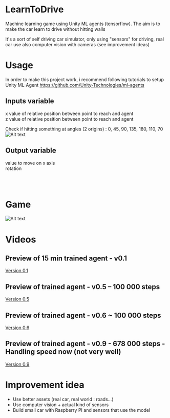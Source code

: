 # LearnToDrive

Machine learning game using Unity ML agents (tensorflow).
The aim is to make the car learn to drive without hitting walls

It's a sort of self driving car simulator, only using "sensors" for driving,
real car use also computer vision with cameras (see improvement ideas)

# Usage
In order to make this project work, i recommend following tutorials to setup Unity ML-Agent
https://github.com/Unity-Technologies/ml-agents

## Inputs variable
x value of relative position between point to reach and agent<br/>
z value of relative position between point to reach and agent<br/>

Check if hitting something at angles (2 origins) : 0, 45, 90, 135, 180, 110, 70
![Alt text](Screenshots/inputraycast.png?raw=true "Ray cast")

## Output variable
value to move on x axis<br/>
rotation

<br/><br/>

# Game

![Alt text](Screenshots/game.png?raw=true "Game screenshot 1")


# Videos
## Preview of 15 min trained agent - v0.1

[Version 0.1](https://www.youtube.com/watch?v=gEEcpYuBuBc)

## Preview of trained agent - v0.5 – 100 000 steps

[Version 0.5](https://www.youtube.com/watch?v=b91gtS0qliU)

## Preview of trained agent - v0.6 ~ 100 000 steps

[Version 0.6](https://www.youtube.com/watch?v=6817Ynku2Xg)

## Preview of trained agent - v0.9 - 678 000 steps - Handling speed now (not very well)

[Version 0.9](https://www.youtube.com/watch?v=U_c8JuvTiho)

# Improvement idea
 - Use better assets (real car, real world : roads...)
 - Use computer vision + actual kind of sensors
 - Build small car with Raspberry PI and sensors that use the model


